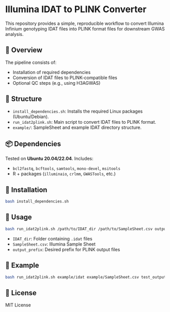 # Illumina IDAT to PLINK Converter

This repository provides a simple, reproducible workflow to convert Illumina Infinium genotyping IDAT files into PLINK format files for downstream GWAS analysis.

## 🧬 Overview

The pipeline consists of:
- Installation of required dependencies
- Conversion of IDAT files to PLINK-compatible files
- Optional QC steps (e.g., using H3AGWAS)

## 📁 Structure

- `install_dependencies.sh`: Installs the required Linux packages (Ubuntu/Debian).
- `run_idat2plink.sh`: Main script to convert IDAT files to PLINK format.
- `example/`: SampleSheet and example IDAT directory structure.

## 📦 Dependencies

Tested on **Ubuntu 20.04/22.04**. Includes:
- `bcl2fastq`, `bcftools`, `samtools`, `mono-devel`, `msitools`
- R + packages (`illuminaio`, `crlmm`, `GWASTools`, etc.)

## 🔧 Installation

```bash
bash install_dependencies.sh
```

## 🚀 Usage

```bash
bash run_idat2plink.sh /path/to/IDAT_dir /path/to/SampleSheet.csv output_prefix
```

- `IDAT_dir`: Folder containing `.idat` files
- `SampleSheet.csv`: Illumina Sample Sheet
- `output_prefix`: Desired prefix for PLINK output files

## 🧪 Example

```bash
bash run_idat2plink.sh example/idat example/SampleSheet.csv test_output
```

## 📄 License

MIT License
